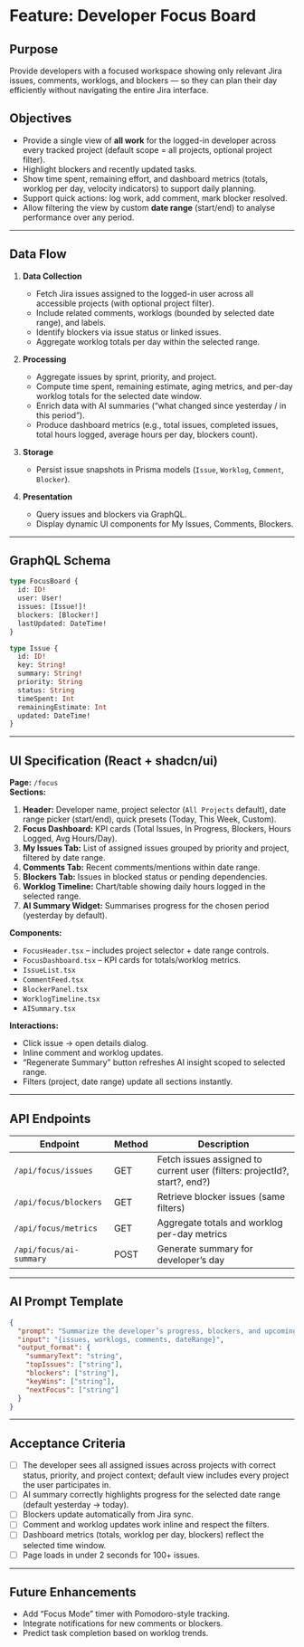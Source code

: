 


# Feature: Developer Focus Board

## Purpose
Provide developers with a focused workspace showing only relevant Jira issues, comments, worklogs, and blockers — so they can plan their day efficiently without navigating the entire Jira interface.

## Objectives
- Provide a single view of **all work** for the logged-in developer across every tracked project (default scope = all projects, optional project filter).
- Highlight blockers and recently updated tasks.
- Show time spent, remaining effort, and dashboard metrics (totals, worklog per day, velocity indicators) to support daily planning.
- Support quick actions: log work, add comment, mark blocker resolved.
- Allow filtering the view by custom **date range** (start/end) to analyse performance over any period.

---

## Data Flow
1. **Data Collection**
   - Fetch Jira issues assigned to the logged-in user across all accessible projects (with optional project filter).
   - Include related comments, worklogs (bounded by selected date range), and labels.
   - Identify blockers via issue status or linked issues.
   - Aggregate worklog totals per day within the selected range.

2. **Processing**
   - Aggregate issues by sprint, priority, and project.
   - Compute time spent, remaining estimate, aging metrics, and per-day worklog totals for the selected date window.
   - Enrich data with AI summaries (“what changed since yesterday / in this period”).
   - Produce dashboard metrics (e.g., total issues, completed issues, total hours logged, average hours per day, blockers count).

3. **Storage**
   - Persist issue snapshots in Prisma models (`Issue`, `Worklog`, `Comment`, `Blocker`).

4. **Presentation**
   - Query issues and blockers via GraphQL.
   - Display dynamic UI components for My Issues, Comments, Blockers.

---

## GraphQL Schema
```graphql
type FocusBoard {
  id: ID!
  user: User!
  issues: [Issue!]!
  blockers: [Blocker!]
  lastUpdated: DateTime!
}

type Issue {
  id: ID!
  key: String!
  summary: String!
  priority: String
  status: String
  timeSpent: Int
  remainingEstimate: Int
  updated: DateTime!
}
```

---

## UI Specification (React + shadcn/ui)
**Page:** `/focus`  
**Sections:**
1. **Header:** Developer name, project selector (`All Projects` default), date range picker (start/end), quick presets (Today, This Week, Custom).
2. **Focus Dashboard:** KPI cards (Total Issues, In Progress, Blockers, Hours Logged, Avg Hours/Day).
3. **My Issues Tab:** List of assigned issues grouped by priority and project, filtered by date range.
4. **Comments Tab:** Recent comments/mentions within date range.
5. **Blockers Tab:** Issues in blocked status or pending dependencies.
6. **Worklog Timeline:** Chart/table showing daily hours logged in the selected range.
7. **AI Summary Widget:** Summarises progress for the chosen period (yesterday by default).

**Components:**
- `FocusHeader.tsx` – includes project selector + date range controls.
- `FocusDashboard.tsx` – KPI cards for totals/worklog metrics.
- `IssueList.tsx`
- `CommentFeed.tsx`
- `BlockerPanel.tsx`
- `WorklogTimeline.tsx`
- `AISummary.tsx`

**Interactions:**
- Click issue → open details dialog.
- Inline comment and worklog updates.
- “Regenerate Summary” button refreshes AI insight scoped to selected range.
- Filters (project, date range) update all sections instantly.

---

## API Endpoints
| Endpoint | Method | Description |
|-----------|--------|-------------|
| `/api/focus/issues` | GET | Fetch issues assigned to current user (filters: projectId?, start?, end?) |
| `/api/focus/blockers` | GET | Retrieve blocker issues (same filters) |
| `/api/focus/metrics` | GET | Aggregate totals and worklog per-day metrics |
| `/api/focus/ai-summary` | POST | Generate summary for developer’s day |

---

## AI Prompt Template
```json
{
  "prompt": "Summarize the developer’s progress, blockers, and upcoming tasks within the selected date range based on Jira issues, comments, and worklogs.",
  "input": "{issues, worklogs, comments, dateRange}",
  "output_format": {
    "summaryText": "string",
    "topIssues": ["string"],
    "blockers": ["string"],
    "keyWins": ["string"],
    "nextFocus": ["string"]
  }
}
```

---

## Acceptance Criteria
- [ ] The developer sees all assigned issues across projects with correct status, priority, and project context; default view includes every project the user participates in.
- [ ] AI summary correctly highlights progress for the selected date range (default yesterday → today).
- [ ] Blockers update automatically from Jira sync.
- [ ] Comment and worklog updates work inline and respect the filters.
- [ ] Dashboard metrics (totals, worklog per day, blockers) reflect the selected time window.
- [ ] Page loads in under 2 seconds for 100+ issues.

---

## Future Enhancements
- Add “Focus Mode” timer with Pomodoro-style tracking.
- Integrate notifications for new comments or blockers.
- Predict task completion based on worklog trends.
